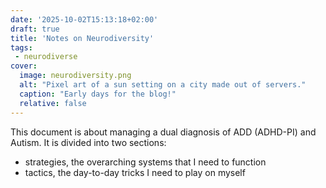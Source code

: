 ```yaml
---
date: '2025-10-02T15:13:18+02:00'
draft: true
title: 'Notes on Neurodiversity'
tags:
 - neurodiverse
cover:
  image: neurodiversity.png
  alt: "Pixel art of a sun setting on a city made out of servers."
  caption: "Early days for the blog!"
  relative: false
---
```


This document is about managing a dual diagnosis of ADD (ADHD-PI) and Autism. It is divided into two sections: 
- strategies, the overarching systems that I need to function
- tactics, the day-to-day tricks I need to play on myself
